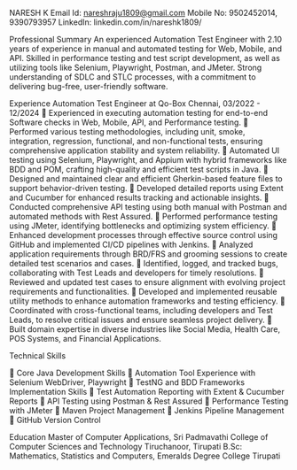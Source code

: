 NARESH K
Email Id: nareshraju1809@gmail.com								 Mobile No: 9502452014, 9390793957 LinkedIn: linkedin.com/in/nareshk1809/

Professional Summary
An experienced Automation Test Engineer with 2.10 years of experience in manual and automated testing for Web, Mobile, and API. Skilled in performance testing and test script development, as well as utilizing tools like Selenium, Playwright, Postman, and JMeter. Strong understanding of SDLC and STLC processes, with a commitment to delivering bug-free, user-friendly software.

Experience
Automation Test Engineer at Qo-Box Chennai, 03/2022 - 12/2024
	Experienced in executing automation testing for end-to-end Software checks in Web, Mobile, API, and Performance testing.
	Performed various testing methodologies, including unit, smoke, integration, regression, functional, and non-functional tests, ensuring comprehensive application stability and system reliability.
	Automated UI testing using Selenium, Playwright, and Appium with hybrid frameworks like BDD and POM, crafting high-quality and efficient test scripts in Java.
	Designed and maintained clear and efficient Gherkin-based feature files to support behavior-driven testing.
	Developed detailed reports using Extent and Cucumber for enhanced results tracking and actionable insights.
	Conducted comprehensive API testing using both manual with Postman and automated methods with Rest Assured.
	Performed performance testing using JMeter, identifying bottlenecks and optimizing system efficiency.
	Enhanced development processes through effective source control using GitHub and implemented CI/CD pipelines with Jenkins.
	Analyzed application requirements through BRD/FRS and grooming sessions to create detailed test scenarios and cases.
	Identified, logged, and tracked bugs, collaborating with Test Leads and developers for timely resolutions.
	Reviewed and updated test cases to ensure alignment with evolving project requirements and functionalities.
	Developed and implemented reusable utility methods to enhance automation frameworks and testing efficiency.
	Coordinated with cross-functional teams, including developers and Test Leads, to resolve critical issues and ensure seamless project delivery.
	Built domain expertise in diverse industries like Social Media, Health Care, POS Systems, and Financial Applications.

Technical Skills
 
	Core Java Development Skills 
	Automation Tool Experience with Selenium WebDriver, Playwright 
	TestNG and BDD Frameworks Implementation Skills 
	Test Automation Reporting with Extent & Cucumber Reports 
	API Testing using Postman & Rest Assured 
	Performance Testing with JMeter 
	Maven Project Management 
	Jenkins Pipeline Management 
	GitHub Version Control
 


Education
Master of Computer Applications, Sri Padmavathi College of Computer Sciences and Technology Tiruchanoor, Tirupati
B.Sc: Mathematics, Statistics and Computers, Emeralds Degree College Tirupati
